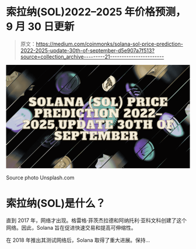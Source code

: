 # 索拉纳(SOL)2022–2025 年价格预测，9 月 30 日更新

> 原文：<https://medium.com/coinmonks/solana-sol-price-prediction-2022-2025-update-30th-of-september-d5e907a7f513?source=collection_archive---------21----------------------->

![](img/c957b428400d317f9b011dd7a234d8d3.png)

Source photo Unsplash.com

# 索拉纳(SOL)是什么？

直到 2017 年，网络才出现。格雷格·菲茨杰拉德和阿纳托利·亚科文科创建了这个网络。因此，Solana 旨在促进快速交易和提高可伸缩性。

在 2018 年推出其测试网络后，Solana 取得了重大进展。保持…